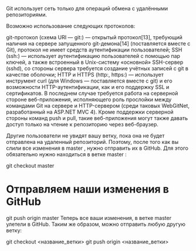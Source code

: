Git использует сеть только для операций обмена с удалёнными репозиториями.

Возможно использование следующих протоколов:

git-протокол (схема URI — git:) — открытый протокол[13], требующий наличия на сервере запущенного git-демона[14] (поставляется вместе с Git), протокол не имеет средств аутентификации пользователей;
SSH (ssh:) — использует аутентификацию пользователей с помощью пар ключей, а также встроенный в Unix-систему «основной» SSH-сервер (sshd), со стороны сервера требуется создание учётных записей с git в качестве оболочки;
HTTP и HTTPS (http:, https:) — использует инструмент curl (для Windows — поставляется вместе с git) и его возможности HTTP-аутентификации, как и его поддержку SSL и сертификатов.
В последнем случае требуется работа на серверной стороне веб-приложения, исполняющего роль прослойки между командами Git на сервере и HTTP-сервером (среди таковых WebGitNet, разработанный на ASP.NET MVC 4). Кроме поддержки серверной стороны команд push и pull, такие веб-приложения могут также давать доступ только на чтение к репозиторию через веб-браузер.

Другие пользователи не увидят вашу ветку, пока она не будет отправлена на удаленный репозиторий. Поэтому, после того как вы слили все изменения в master , нужно отправить их в GitHub. Для этого обязательно нужно находиться в ветке master :

git checkout master

# Отправляем наши изменения в GitHub
git push origin master
Теперь все ваши изменения, в ветке master улетели в GitHub. Таким же образом, можно отправить любую другую ветку:

git checkout <название_ветки>
git push origin <название_ветки>